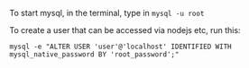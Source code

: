 To start mysql, in the terminal, type in `mysql -u root`

To create a user that can be accessed via nodejs etc, run this:
```
mysql -e "ALTER USER 'user'@'localhost' IDENTIFIED WITH mysql_native_password BY 'root_password';"
```